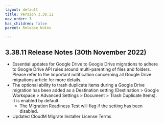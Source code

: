 ```yaml
---
layout: default
title: Version 3.38.11
nav_order: 3
has_children: false
parent: Release Notes

---
```


## 3.38.11 Release Notes (30th November 2022)

- Essential updates for Google Drive to Google Drive migrations to adhere to Google Drive API rules around multi-parenting of files and folders. Please refer to the Important notification concerning all Google Drive migrations article for more details.
- The optional ability to trash duplicate items during a Google Drive migration has been added as a Destination setting (Destination > Google Workspace > Advanced Settings > Document > Trash Duplicate Items). It is enabled by default.
  - The Migration Readiness Test will flag if the setting has been disabled.
- Updated CloudM Migrate Installer License Terms.
